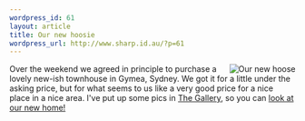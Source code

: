 ```yaml
--- 
wordpress_id: 61
layout: article
title: Our new hoosie
wordpress_url: http://www.sharp.id.au/?p=61
---
```

<a href="http://www.sharp.id.au/gallery.php?album=567977"><img src="http://photos22.flickr.com/24874575_e53d637814_s.jpg" alt="Our new hoose"  style="float:right" class="flickr-thumbnail" /></a> Over the weekend we agreed in principle to purchase a lovely new-ish townhouse in Gymea, Sydney. We got it for a little under the asking price, but for what seems to us like a very good price for a nice place in a nice area. I've put up some pics in <a href="http://sharp.id.au/gallery.php">The Gallery</a>, so you can <a href="http://www.sharp.id.au/gallery.php?album=567977">look at our new home!</a>
